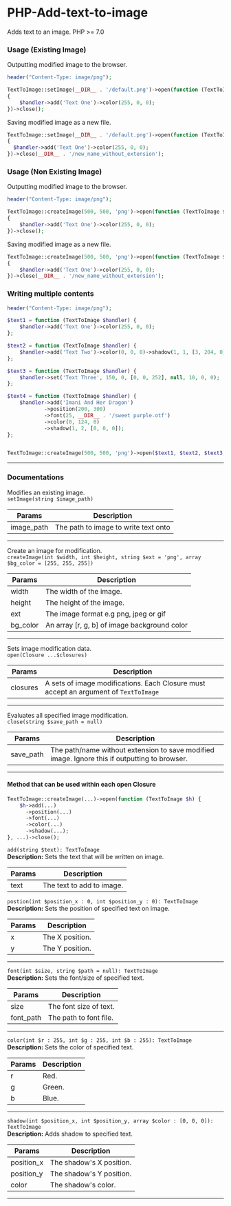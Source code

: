 # PHP-Add-text-to-image  
Adds text to an image. PHP >= 7.0

### Usage (Existing Image)
Outputting modified image to the browser.
```php
header("Content-Type: image/png");

TextToImage::setImage(__DIR__ . '/default.png')->open(function (TextToImage $handler)
{
    $handler->add('Text One')->color(255, 0, 0);
})->close();
```
Saving modified image as a new file.
```php
TextToImage::setImage(__DIR__ . '/default.png')->open(function (TextToImage $handler)
{
  $handler->add('Text One')->color(255, 0, 0);
})->close(__DIR__ . '/new_name_without_extension');
```

### Usage (Non Existing Image)
Outputting modified image to the browser.
```php
header("Content-Type: image/png");

TextToImage::createImage(500, 500, 'png')->open(function (TextToImage $handler)
{
    $handler->add('Text One')->color(255, 0, 0);
})->close();
```
Saving modified image as a new file.
```php
TextToImage::createImage(500, 500, 'png')->open(function (TextToImage $handler)
{
    $handler->add('Text One')->color(255, 0, 0);
})->close(__DIR__ . '/new_name_without_extension');
```

### Writing multiple contents
```php
header("Content-Type: image/png");

$text1 = function (TextToImage $handler) {
    $handler->add('Text One')->color(255, 0, 0);
};

$text2 = function (TextToImage $handler) {
    $handler->add('Text Two')->color(0, 0, 0)->shadow(1, 1, [3, 204, 0])->position(120, 40);
};

$text3 = function (TextToImage $handler) {
    $handler->set('Text Three', 150, 0, [0, 0, 252], null, 10, 0, 0);
};

$text4 = function (TextToImage $handler) {
    $handler->add('Imani And Her Dragon')
            ->position(200, 300)
            ->font(25, __DIR__ . '/sweet purple.otf')
            ->color(0, 124, 0)
            ->shadow(1, 2, [0, 0, 0]);
};


TextToImage::createImage(500, 500, 'png')->open($text1, $text2, $text3, $text4)->close();
```
---

### Documentations
Modifies an existing image.  
`setImage(string $image_path)`

| Params        |Description                            |
|---------------|---------------------------------------|
|image_path     |The path to image to write text onto   |

---
Create an image for modification.   
`createImage(int $width, int $height, string $ext = 'png', array $bg_color = [255, 255, 255])`
  
| Params        |Description                                  |
|---------------|---------------------------------------------|
|width          |The width of the image.                      |
|height	        |The height of the image.                     |
|ext	        |The image format e.g png, jpeg or gif        |
|bg_color       |An array [r, g, b] of image background color |
---

Sets image modification data.  
`open(Closure ...$closures)`

| Params        |Description                     |
|---------------|--------------------------------|
| closures      |A sets of image modifications. Each Closure must accept an argument of `TextToImage`   |
---

Evaluates all specified image modification.  
`close(string $save_path = null)`

| Params        |Description                     |
|---------------|--------------------------------|
| save_path     |The path/name without extension to save modified image. Ignore this if outputting to browser. |

---

#### Method that can be used within each open Closure
```php
TextToImage::createImage(...)->open(function (TextToImage $h) {
    $h->add(...)
      ->position(...)
      ->font(...)
      ->color(...)
      ->shadow(...);
}, ...)->close();
```

`add(string $text): TextToImage`  
**Description:** Sets the text that will be written on image.
  
| Params        |Description                        |
|---------------|-----------------------------------|
|text           |The text to add to image.          |


`postion(int $position_x : 0, int $position_y : 0): TextToImage`   
**Description:** Sets the position of specified text on image.
  
| Params        |Description                        |
|---------------|-----------------------------------|
|x              |The X position.                    |
|y	            |The Y position.                    |
---

`font(int $size, string $path = null): TextToImage`   
**Description:** Sets the font/size of specified text.
  
| Params        |Description                        |
|---------------|-----------------------------------|
|size           |The font size of text.             |
|font_path      |The path to font file.             |
---


`color(int $r : 255, int $g : 255, int $b : 255): TextToImage`   
**Description:** Sets the color of specified text.
  
| Params        |Description                        |
|---------------|-----------------------------------|
|r              |Red.                               |
|g	            |Green.                             |
|b	            |Blue.                              |
---

`shadow(int $position_x, int $position_y, array $color : [0, 0, 0]): TextToImage`   
**Description:** Adds shadow to specified text.  
  
| Params        |Description                        |
|---------------|-----------------------------------|
|position_x     |The shadow's X position.           |
|position_y	    |The shadow's Y position.           |
|color	        |The shadow's color.                |
---
